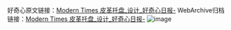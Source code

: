 好奇心原文链接：[Modern Times 皮革托盘_设计_好奇心日报-](https://www.qdaily.com/articles/8005.html)
WebArchive归档链接：[Modern Times 皮革托盘_设计_好奇心日报-](http://web.archive.org/web/20190623151815/https://www.qdaily.com/articles/8005.html)
![image](http://ww3.sinaimg.cn/large/007d5XDply1g3v6ysxu0zj30u03rpk98)